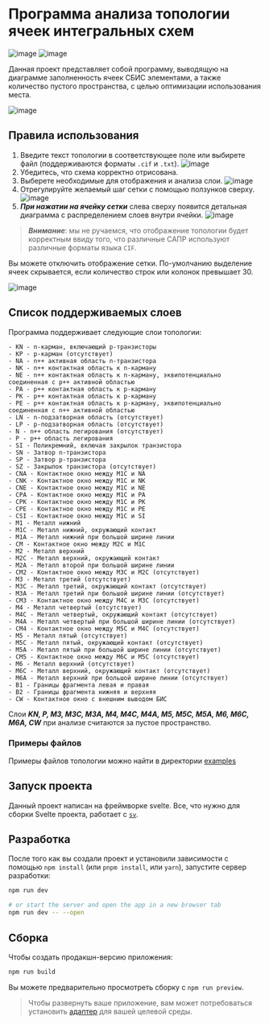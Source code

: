 # Программа анализа топологии ячеек интегральных схем

![image](https://img.shields.io/badge/SvelteKit-FF3E00?style=for-the-badge&logo=Svelte&logoColor=white) ![image](https://img.shields.io/badge/TypeScript-007ACC?style=for-the-badge&logo=typescript&logoColor=white)

Данная проект представляет собой программу, выводящую на диаграмме заполненность ячеек СБИС элементами, а также количество пустого пространства, с целью оптимизации использования места.

![image](https://github.com/lubarog13/TopologyAnalysis/tree/main/static/files/screenshots/topology.png)

## Правила использования

1. Введите текст топологии в соответствующее поле или выбирете файл (поддерживаются форматы `.cif` и `.txt`).
   ![image](https://github.com/lubarog13/TopologyAnalysis/tree/main/static/files/screenshots/form.png)
2. Убедитесь, что схема корректно отрисована.
3. Выберете необходимые для отображения и анализа слои.
   ![image](https://github.com/lubarog13/TopologyAnalysis/tree/main/static/files/screenshots/layers.png)
4. Отрегулируйте желаемый шаг сетки с помощью ползунков сверху.
    ![image](https://github.com/lubarog13/TopologyAnalysis/tree/main/static/files/screenshots/grid.png)
5. ___При нажатии на ячейку сетки___ слева сверху появится детальная диаграмма с распределением слоев внутри ячейки.
    ![image](https://github.com/lubarog13/TopologyAnalysis/tree/main/static/files/screenshots/diagram.png)

> ___Внимание___: мы не ручаемся, что отображение топологии будет корректным ввиду того, что различные САПР используют различные форматы языка `CIF`.

Вы можете отключить отображение сетки.
По-умолчанию выделение ячеек скрывается, если количество строк или колонок превышает 30.

   ![image](https://github.com/lubarog13/TopologyAnalysis/tree/main/static/files/screenshots/analysis.png)

## Список поддерживаемых слоев

Программа поддерживает следующие слои топологии:

```
- KN - n-карман, включающий p-транзисторы
- KP - p-карман (отсутствует)
- NA - n++ активная область n-транзистора
- NK - n++ контактная область к n-карману
- NE - n++ контактная область к n-карману, эквипотенциально соединенная с p++ активной областью
- PA - p++ контактная область к p-карману
- PK - p++ контактная область к p-карману
- PE - p++ контактная область к p-карману, эквипотенциально соединенная с n++ активной областью
- LN - n-подзатворная область (отсутствует)
- LP - p-подзатворная область (отсутствует) 
- N - n++ область легирования (отсутствует)
- P - p++ область легирования
- SI - Поликремний, включая закрылок транзистора
- SN - Затвор n-транзистора
- SP - Затвор p-транзистора
- SZ - Закрылок транзистора (отсутствует)
- CNA - Контактное окно между М1C и NA
- CNK - Контактное окно между М1C и NK
- CNE - Контактное окно между М1C и NE
- CPA - Контактное окно между М1C и PA
- CPK - Контактное окно между М1C и PK
- CPE - Контактное окно между М1C и PE
- CSI - Контактное окно между M1C и SI
- M1 - Металл нижний
- M1C - Металл нижний, окружающий контакт
- M1A - Металл нижний при большой ширине линии
- CM - Контактное окно между М2C и M1C
- M2 - Металл верхний
- M2C - Металл верхний, окружающий контакт
- M2A - Металл второй при большой ширине линии
- CM2 - Контактное окно между М3C и M2C (отсутствует)
- M3 - Металл третий (отсутствует)
- M3C - Металл третий, окружающий контакт (отсутствует)
- M3A - Металл третий при большой ширине линии (отсутствует)
- CM3 - Контактное окно между М4C и M3C (отсутствует)
- M4 - Металл четвертый (отсутствует)
- M4C - Металл четвертый, окружающий контакт (отсутствует)
- M4A - Металл четвертый при большой ширине линии (отсутствует)
- CM4 - Контактное окно между М5C и M4C (отсутствует)
- M5 - Металл пятый (отсутствует)
- M5C - Металл пятый, окружающий контакт (отсутствует)
- M5A - Металл пятый при большой ширине линии (отсутствует)
- CM5 - Контактное окно между М6C и M5C (отсутствует)
- M6 - Металл верхний (отсутствует)
- M6C - Металл верхний, окружающий контакт (отсутствует)
- M6A - Металл верхний при большой ширине линии (отсутствует)
- B1 - Границы фрагмента левая и правая
- B2 - Границы фрагмента нижняя и верхняя
- CW - Контактное окно с внешним выводом БИС
```

Слои ___KN, P, M3, M3C, M3A, M4, M4C, M4A, M5, M5C, M5A, M6, M6C, M6A, CW___ при анализе считаются за пустое пространство.

### Примеры файлов

Примеры файлов топологии можно найти в директории [examples](https://github.com/lubarog13/TopologyAnalysis/tree/main/static/files/examples)

## Запуск проекта

Данный проект написан на фреймворке svelte.
Все, что нужно для сборки Svelte проекта, работает с [`sv`](https://github.com/sveltejs/cli).

## Разработка

После того как вы создали проект и установили зависимости с помощью `npm install` (или `pnpm install`, или `yarn`), запустите сервер разработки:

```bash
npm run dev

# or start the server and open the app in a new browser tab
npm run dev -- --open
```

## Сборка

Чтобы создать продакшн-версию приложения:

```bash
npm run build
```

Вы можете предварительно просмотреть сборку с `npm run preview`.

> Чтобы развернуть ваше приложение, вам может потребоваться установить [адаптер](https://svelte.dev/docs/kit/adapters) для вашей целевой среды.

